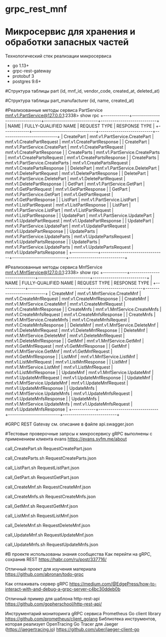 # grpc_rest_mnf

# Микросервис для хранения и обработки запасных частей
Технологический стек реализации микросервиса 
- go 1.13+
- grpc-rest-gateway
- protobuf 3
- postgres 9.6+


#Структура таблицы part
(id, mnf_id, vendor_code, created_at, deleted_at)

#Структура таблицы part_manufacturer
(id, name, created_at)

#Реализованные методы сервиса PartService
mnf.v1.PartService@127.0.0.1:2338> show rpc
+-------------+--------------------------------+---------------------------+----------------------------+
|    NAME     |      FULLY-QUALIFIED NAME      |       REQUEST TYPE        |       RESPONSE TYPE        |
+-------------+--------------------------------+---------------------------+----------------------------+
| CreatePart  | mnf.v1.PartService.CreatePart  | mnf.v1.CreatePartRequest  | mnf.v1.CreatePartResponse  |
| CreatePart  | mnf.v1.PartService.CreatePart  | mnf.v1.CreatePartRequest  | mnf.v1.CreatePartResponse  |
| CreateParts | mnf.v1.PartService.CreateParts | mnf.v1.CreatePartsRequest | mnf.v1.CreatePartsResponse |
| CreateParts | mnf.v1.PartService.CreateParts | mnf.v1.CreatePartsRequest | mnf.v1.CreatePartsResponse |
| DeletePart  | mnf.v1.PartService.DeletePart  | mnf.v1.DeletePartRequest  | mnf.v1.DeletePartResponse  |
| DeletePart  | mnf.v1.PartService.DeletePart  | mnf.v1.DeletePartRequest  | mnf.v1.DeletePartResponse  |
| GetPart     | mnf.v1.PartService.GetPart     | mnf.v1.GetPartRequest     | mnf.v1.GetPartResponse     |
| GetPart     | mnf.v1.PartService.GetPart     | mnf.v1.GetPartRequest     | mnf.v1.GetPartResponse     |
| ListPart    | mnf.v1.PartService.ListPart    | mnf.v1.ListPartRequest    | mnf.v1.ListPartResponse    |
| ListPart    | mnf.v1.PartService.ListPart    | mnf.v1.ListPartRequest    | mnf.v1.ListPartResponse    |
| UpdatePart  | mnf.v1.PartService.UpdatePart  | mnf.v1.UpdatePartRequest  | mnf.v1.UpdatePartResponse  |
| UpdatePart  | mnf.v1.PartService.UpdatePart  | mnf.v1.UpdatePartRequest  | mnf.v1.UpdatePartResponse  |
| UpdateParts | mnf.v1.PartService.UpdateParts | mnf.v1.UpdatePartsRequest | mnf.v1.UpdatePartsResponse |
| UpdateParts | mnf.v1.PartService.UpdateParts | mnf.v1.UpdatePartsRequest | mnf.v1.UpdatePartsResponse |
+-------------+--------------------------------+---------------------------+----------------------------+

#Реализованные методы сервиса MnfService
mnf.v1.MnfService@127.0.0.1:2338> show rpc
+------------+------------------------------+--------------------------+---------------------------+
|    NAME    |     FULLY-QUALIFIED NAME     |       REQUEST TYPE       |       RESPONSE TYPE       |
+------------+------------------------------+--------------------------+---------------------------+
| CreateMnf  | mnf.v1.MnfService.CreateMnf  | mnf.v1.CreateMnfRequest  | mnf.v1.CreateMnfResponse  |
| CreateMnf  | mnf.v1.MnfService.CreateMnf  | mnf.v1.CreateMnfRequest  | mnf.v1.CreateMnfResponse  |
| CreateMnfs | mnf.v1.MnfService.CreateMnfs | mnf.v1.CreateMnfsRequest | mnf.v1.CreateMnfsResponse |
| CreateMnfs | mnf.v1.MnfService.CreateMnfs | mnf.v1.CreateMnfsRequest | mnf.v1.CreateMnfsResponse |
| DeleteMnf  | mnf.v1.MnfService.DeleteMnf  | mnf.v1.DeleteMnfRequest  | mnf.v1.DeleteMnfResponse  |
| DeleteMnf  | mnf.v1.MnfService.DeleteMnf  | mnf.v1.DeleteMnfRequest  | mnf.v1.DeleteMnfResponse  |
| GetMnf     | mnf.v1.MnfService.GetMnf     | mnf.v1.GetMnfRequest     | mnf.v1.GetMnfResponse     |
| GetMnf     | mnf.v1.MnfService.GetMnf     | mnf.v1.GetMnfRequest     | mnf.v1.GetMnfResponse     |
| ListMnf    | mnf.v1.MnfService.ListMnf    | mnf.v1.ListMnfRequest    | mnf.v1.ListMnfResponse    |
| ListMnf    | mnf.v1.MnfService.ListMnf    | mnf.v1.ListMnfRequest    | mnf.v1.ListMnfResponse    |
| UpdateMnf  | mnf.v1.MnfService.UpdateMnf  | mnf.v1.UpdateMnfRequest  | mnf.v1.UpdateMnfResponse  |
| UpdateMnf  | mnf.v1.MnfService.UpdateMnf  | mnf.v1.UpdateMnfRequest  | mnf.v1.UpdateMnfResponse  |
| UpdateMnfs | mnf.v1.MnfService.UpdateMnfs | mnf.v1.UpdateMnfsRequest | mnf.v1.UpdateMnfsResponse |
| UpdateMnfs | mnf.v1.MnfService.UpdateMnfs | mnf.v1.UpdateMnfsRequest | mnf.v1.UpdateMnfsResponse |
+------------+------------------------------+--------------------------+---------------------------+

#GRPC REST Gatevay
см. описание в файле api.swagger.json

#Тестовые проверочные запрсы к микросервису gRPC выполнены с применением клиента evans
https://evans.syfm.me/about

call_CreatePart.sh
RequestCreatePart.json

call_CreateParts.sh
RequestCreateParts.json

call_ListPart.sh
RequestListPart.json

call_GetPart.sh
RequestGetPart.json

call_CreateMnf.sh
RequestCreateMnf.json

call_CreateMnfs.sh
RequestCreateMnfs.json

call_GetMnf.sh
RequestGetMnf.json

call_ListMnf.sh
RequestListMnf.json

call_DeleteMnf.sh
RequestDeleteMnf.json

call_UpdateMnf.sh
RequestUpdateMnf.json

call_UpdateMnfs.sh
RequestUpdateMnfs.json


#В проекте использованы знания сообщества
Как перейти на gRPC, сохранив REST
https://habr.com/ru/post/337716/

Отличный проект для изучения материала
https://github.com/abronan/todo-grpc

Как отлаживать сервер gRPC
https://medium.com/@EdgePress/how-to-interact-with-and-debug-a-grpc-server-c4bc30ddeb0b

Отличный пример для шаблона http-rest-api
https://github.com/gopherschool/http-rest-api/

Инструментарий мониторинга gRPC сервиса
Prometheus Go client library
https://github.com/prometheus/client_golang
Библиотека инструментов, которая реализует OpenTracing Go Tracer для Jaeger (https://jaegertracing.io)
https://github.com/uber/jaeger-client-go

